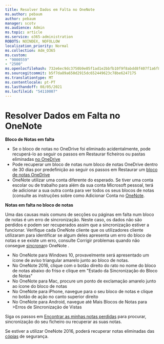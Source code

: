 ```yaml
---
title: Resolver Dados em Falta no OneNote
ms.author: pebaum
author: pebaum
manager: scotv
ms.audience: Admin
ms.topic: article
ms.service: o365-administration
ROBOTS: NOINDEX, NOFOLLOW
localization_priority: Normal
ms.collection: Adm_O365
ms.custom:
- "9000559"
- "2500"
ms.openlocfilehash: 732e6ec9dc3750b9e05f1ad1e2bbfb10f9f8abdd8f407f1a6f82eca3a7f34872
ms.sourcegitcommit: b5f7da89a650d2915dc652449623c78be6247175
ms.translationtype: MT
ms.contentlocale: pt-PT
ms.lasthandoff: 08/05/2021
ms.locfileid: "54110007"
---
```

# <a name="resolving-missing-data-in-onenote"></a>Resolver Dados em Falta no OneNote

**Bloco de Notas em falta**

- Se o bloco de notas no OneDrive foi eliminado acidentalmente, pode recuperá-lo ao seguir os passos em Restaurar ficheiros ou pastas eliminadas [no OneDrive](https://support.office.com/article/949ada80-0026-4db3-a953-c99083e6a84f)
- Pode recuperar um bloco de notas num bloco de notas OneDrive dentro de 30 dias por predefinição ao seguir os passos em Restaurar um [bloco de notas OneDrive](https://docs.microsoft.com/onedrive/restore-deleted-onedrive)
- OneNote utilizar uma conta diferente do esperado. Se tiver uma conta escolar ou de trabalho para além da sua conta Microsoft pessoal, terá de adicionar a sua outra conta para ver todos os seus blocos de notas (consulte as instruções sobre como Adicionar Conta no [OneNote](https://support.office.com/article/5afff855-54ee-47e4-a773-db048d4ac299).

**Notas em falta no bloco de notas**

Uma das causas mais comuns de secções ou páginas em falta num bloco de notas é um erro de sincronização. Neste caso, os dados não são perdidos e podem ser recuperados assim que a sincronização estiver a funcionar. Verifique cada OneNote cliente que os utilizadores cliente utilizaram para identificar se algum deles apresenta um erro do bloco de notas e se existe um erro, consulte Corrigir problemas quando não consegue [sincronar](https://support.office.com/article/299495ef-66d1-448f-90c1-b785a6968d45)o OneNote .

- No OneNote para Windows 10, provavelmente será apresentado um ícone de aviso triangular amarelo junto ao bloco de notas.
- No OneNote 2016, clique com o botão direito do rato no nome do bloco de notas abaixo do friso e clique em "Estado da Sincronização do Bloco de Notas"
- No OneNote para Mac, procure um ponto de exclamação amarelo junto ao ícone do bloco de notas
- No OneNote para iPhone, navegue para o seu bloco de notas e clique no botão de ação no canto superior direito
- No OneNote para Android, navegue até Mais Blocos de Notas para >Erros de Sincronização de Vistas

Siga os passos em [Encontrar as minhas notas perdidas](https://support.office.com/article/32cb2bd7-afe7-44d2-a711-398a88421287) para procurar, sincronização do seu ficheiro ou recuperar as suas notas.

Se estiver a utilizar OneNote 2016, poderá recuperar notas eliminadas das [cópias](https://support.office.com/article/32ed1036-74fd-4c21-bc28-033a486e6b14) de segurança.